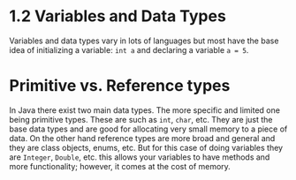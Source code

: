 # 1.2 Variables and Data Types

Variables and data types vary in lots of languages but most have the base idea of initializing a variable: `int a` and declaring a variable `a = 5`.

# Primitive vs. Reference types

In Java there exist two main data types. The more specific and limited one being primitive types.
These are such as `int`, `char`, etc. They are just the base data types and are good for allocating very small memory to a piece of data. On the other hand reference types are more broad and general and they are class objects, enums, etc. But for this case of doing variables they are `Integer`, `Double`, etc. this allows your variables to have methods and more functionality; however, it comes at the cost of memory.
